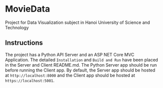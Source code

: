 # MovieData

Project for Data Visualization subject in Hanoi University of Science and Technology

## Instructions

The project has a Python API Server and an ASP NET Core MVC Application. The detailed `Installation` and `Build and Run` have been placed in the Server and Client README.md. The Python Server app should be run before running the Client app.
By default, the Server app should be hosted at `http://localhost:8000` and the Client app should be hosted at `https://localhost:5001`.
